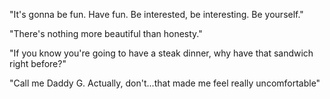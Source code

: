 "It's gonna be fun. Have fun. Be interested, be interesting. Be yourself."

"There's nothing more beautiful than honesty."

"If you know you're going to have a steak dinner, why have that sandwich right before?"

"Call me Daddy G. Actually, don't...that made me feel really uncomfortable"
